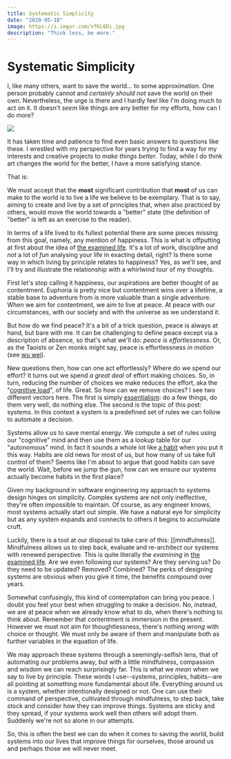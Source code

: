```yaml
---
title: Systematic Simplicity
date: "2020-05-18"
image: https://i.imgur.com/vfKL6Di.jpg
description: "Think less, be more."
---
```


# Systematic Simplicity

I, like many others, want to save the world... to some approximation. One person probably cannot and _certainly should not_ save the world on their own. Nevertheless, the urge is there and I hardly feel like I'm doing much to act on it. It doesn't _seem_ like things are any better for my efforts, how can I do more?

![](./simplicity.png)

It has taken time and patience to find even basic answers to questions like these. I wrestled with my perspective for years trying to find a way for my interests and creative projects to _make things better_. Today, while I do think art changes the world for the better, I have a more satisfying stance.

That is:

We must accept that the **most** significant contribution that **most** of us can make to the world is to live a life we believe to be exemplary. That is to say, aiming to create and live by a set of principles that, when also practiced by others, would move the world towards a "better" state  (the definition of "better" is left as an exercise to the reader).


In terms of a life lived to its fullest potential there are some pieces missing from this goal, namely, any mention of happiness. This is what is offputting at first about the idea of [the examined life](https://en.wikipedia.org/wiki/The_unexamined_life_is_not_worth_living). It's a lot of work, discipline and _not_ a lot of _fun_ analysing your life in exacting detail, right? Is there some way in which living by principle relates to happiness? Yes, as we'll see, and I'll try and illustrate the relationship with a whirlwind tour of my thoughts.

First let's stop calling it happiness, our aspirations are better thought of as contentment. Euphoria is pretty nice but contentment wins over a lifetime, a stable base to adventure from is more valuable than a single adventure. When we aim for contentment, we aim to live at peace. At peace with our circumstances, with our society and with the universe as we understand it. 

But how do we find peace? It's a bit of a trick question, peace is always at hand, but bare with me. It can be challenging to define peace except via a description of absence, so that's what we'll do: _peace is effortlessness_. Or, as the Taoists or Zen monks might say, peace is effortlessness _in motion_ (see [wu wei](https://www.theschooloflife.com/thebookoflife/wu-wei-doing-nothing/)). 

New questions then, how can one act effortlessly? Where do we spend our effort? It turns out we spend _a great deal_ of effort making choices. So, in turn, reducing the number of choices we make reduces the effort, aka the "[cognitive load](https://en.wikipedia.org/wiki/Cognitive_load)", of life. Great. So how can we remove choices? I see two different vectors here. The first is simply [essentialism](https://gregmckeown.com/book/): do a few things, do them very well, do nothing else. The second is the topic of this post: systems. In this context a system is a predefined set of rules we can follow to automate a decision.

Systems allow us to save mental energy. We compute a set of rules using our "cognitive" mind and then use them as a lookup table for our "autonomous" mind. In fact it sounds a whole lot like [a habit](https://jamesclear.com/habits) when you put it this way. Habits are old news for most of us, but how many of us take full control of them? Seems like I'm about to argue that good habits can save the world. Wait, before we jump the gun, how can we ensure our systems actually become habits in the first place?

Given my background in software engineering my approach to systems design hinges on simplicity. Complex systems are not only ineffective, they're often impossible to maintain. Of course, as any engineer knows, most systems actually start out simple. We have a natural eye for simplicity but as any system expands and connects to others it begins to accumulate cruft.

Luckily, there is a tool at our disposal to take care of this: [[mindfulness]]. Mindfulness allows us to step back, evaluate and re-architect our systems with renewed perspective. This is quite literally the _examining_ in [the examined life](https://en.wikipedia.org/wiki/The_unexamined_life_is_not_worth_living). Are we even following our systems? Are they serving us? Do they need to be updated? Removed? Combined? The perks of designing systems are obvious when you give it time, the benefits compound over years. 

Somewhat confusingly, this kind of contemplation can bring you peace. I doubt you feel your best when struggling to make a decision. No, instead, we are at peace when we already know what to do, when there's nothing to think about. Remember that contentment is immersion in the present. However we must not aim for thoughtlessness, there's nothing _wrong_ with choice or thought. We must only be aware of them and manipulate both as further variables in the equation of life.

We may approach these systems through a seemingly-selfish lens, that of automating our problems away, but with a little mindfulness, compassion and wisdom we can reach surprisingly far. This is what we _mean_ when we say to live by principle. These words I use--systems, principles, habits--are all pointing at something more fundamental about life. Everything around us is a system, whether intentionally designed or not. One can use their command of perspective, cultivated through mindfulness, to step back, take stock and consider how they can improve things. Systems are sticky and they spread, if your systems work well then others will adopt them. Suddenly we're not so alone in our attempts.

So, this is often the best we can do when it comes to saving the world, build systems into our lives that improve things for ourselves, those around us and perhaps those we will never meet. 


